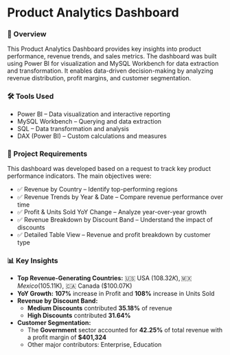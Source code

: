 # Product Analytics Dashboard


### 📌 Overview

This Product Analytics Dashboard provides key insights into product performance, revenue trends, and sales metrics. The dashboard was built using Power BI for visualization and MySQL Workbench for data extraction and transformation. It enables data-driven decision-making by analyzing revenue distribution, profit margins, and customer segmentation.

### 🛠 Tools Used
- Power BI – Data visualization and interactive reporting
- MySQL Workbench – Querying and data extraction
- SQL – Data transformation and analysis
- DAX (Power BI) – Custom calculations and measures

### 📑 Project Requirements
This dashboard was developed based on a request to track key product performance indicators. The main objectives were:

- ✅ Revenue by Country – Identify top-performing regions
- ✅ Revenue Trends by Year & Date – Compare revenue performance over time
- ✅ Profit & Units Sold YoY Change – Analyze year-over-year growth
- ✅ Revenue Breakdown by Discount Band – Understand the impact of discounts
- ✅ Detailed Table View – Revenue and profit breakdown by customer type

### 📊 Key Insights
- **Top Revenue-Generating Countries:** 🇺🇸 USA ($108.32K), 🇲🇽 Mexico ($105.11K), 🇨🇦 Canada ($100.07K)
- **YoY Growth:** **107%** increase in Profit and **108%** increase in Units Sold
- **Revenue by Discount Band:** 
  - **Medium Discounts** contributed **35.18%** of revenue
  - **High Discounts** contributed **31.64%**
- **Customer Segmentation:**
  - The **Government** sector accounted for **42.25%** of total revenue with a profit margin of **$401,324**
  - Other major contributors: Enterprise, Education
